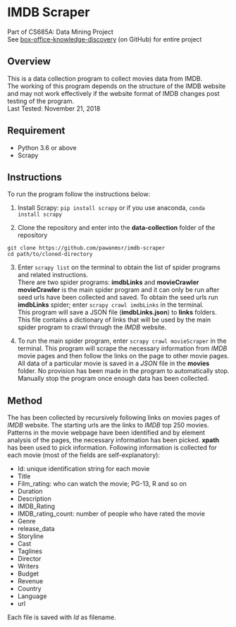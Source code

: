 IMDB Scraper
============

Part of CS685A: Data Mining Project  
See [box-office-knowledge-discovery](https://github.com/pawan47/box-office-knowledge-discovery) (on GitHub) for entire project  

Overview
--------

This is a data collection program to collect movies data from IMDB.  
The working of this program depends on the structure of the IMDB website and may not work effectively if the website format of IMDB changes post testing of the program.  
Last Tested: November 21, 2018  

Requirement
-----------

* Python 3.6 or above
* Scrapy

Instructions
------------

To run the program follow the instructions below:  

1. Install Scrapy: `pip install scrapy` or if you use anaconda, `conda install scrapy`

2. Clone the repository and enter into the **data-collection** folder of the repository  
```
git clone https://github.com/pawanmsr/imdb-scraper
cd path/to/cloned-directory
```

3. Enter `scrapy list` on the terminal to obtain the list of spider programs and related instructions.  
There are two spider programs: **imdbLinks** and **movieCrawler**  
**movieCrawler** is the main spider program and it can only be run after seed urls have been collected and saved. To obtain the seed urls run **imdbLinks** spider; enter `scrapy crawl imdbLinks` in the terminal.  
This program will save a JSON file (**imdbLinks.json**) to **links** folders. This file contains a dictionary of links that will be used by the main spider program to crawl through the *IMDB* website.

4. To run the main spider program, enter `scrapy crawl movieScraper` in the terminal. This program will scrape the necessary information from *IMDB* movie pages and then follow the links on the page to other movie pages. All data of a particular movie is saved in a *JSON* file in the **movies** folder. No provision has been made in the program to automatically stop. Manually stop the program once enough data has been collected.

Method
------

The has been collected by recursively following links on movies pages of *IMDB* website. The starting urls are the links to *IMDB* top 250 movies. Patterns in the movie webpage have been identified and by element analysis of the pages, the necessary information has been picked. **xpath** has been used to pick information. Following information is collected for each movie (most of the fields are self-explanatory):

* Id: unique identification string for each movie
* Title
* Film_rating: who can watch the movie; PG-13, R and so on
* Duration
* Description
* IMDB_Rating
* IMDB_rating_count: number of people who have rated the movie
* Genre
* release_data
* Storyline
* Cast
* Taglines
* Director
* Writers
* Budget
* Revenue
* Country
* Language
* url

Each file is saved with *Id* as filename.